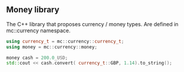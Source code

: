 ## Money library ##

The C++ library that proposes currency / money types. Are defined in mc::currency
namespace.
```C++
using currency_t = mc::currency::currency_t;
using money = mc::currency::money;

money cash = 200.0_USD;
std::cout << cash.convert( currency_t::GBP, 1.14).to_string();
```